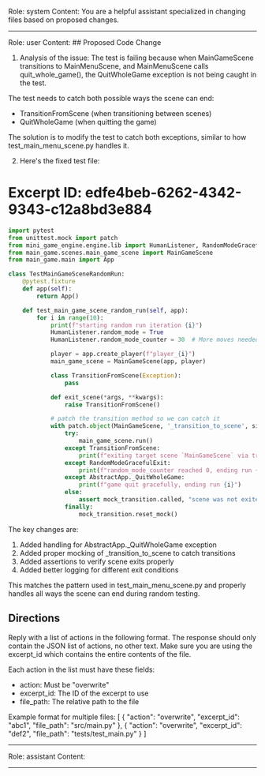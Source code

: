 Role: system
Content: You are a helpful assistant specialized in changing files based on proposed changes.
__________________
Role: user
Content: ## Proposed Code Change
1. Analysis of the issue:
The test is failing because when MainGameScene transitions to MainMenuScene, and MainMenuScene calls quit_whole_game(), the QuitWholeGame exception is not being caught in the test.

The test needs to catch both possible ways the scene can end:
- TransitionFromScene (when transitioning between scenes)
- QuitWholeGame (when quitting the game)

The solution is to modify the test to catch both exceptions, similar to how test_main_menu_scene.py handles it.

2. Here's the fixed test file:

# Excerpt ID: edfe4beb-6262-4342-9343-c12a8bd3e884
```python main_game/tests/test_main_game_scene.py
import pytest
from unittest.mock import patch
from mini_game_engine.engine.lib import HumanListener, RandomModeGracefulExit, AbstractApp
from main_game.scenes.main_game_scene import MainGameScene
from main_game.main import App

class TestMainGameSceneRandomRun:
    @pytest.fixture
    def app(self):
        return App()

    def test_main_game_scene_random_run(self, app):
        for i in range(10):
            print(f"starting random run iteration {i}")
            HumanListener.random_mode = True
            HumanListener.random_mode_counter = 30  # More moves needed for battle scene

            player = app.create_player(f"player_{i}")
            main_game_scene = MainGameScene(app, player)

            class TransitionFromScene(Exception):
                pass

            def exit_scene(*args, **kwargs):
                raise TransitionFromScene()

            # patch the transition method so we can catch it
            with patch.object(MainGameScene, '_transition_to_scene', side_effect=exit_scene) as mock_transition:
                try:
                    main_game_scene.run()
                except TransitionFromScene:
                    print(f"exiting target scene `MainGameScene` via transition, ending run {i}")
                except RandomModeGracefulExit:
                    print(f"random_mode_counter reached 0, ending run {i}")
                except AbstractApp._QuitWholeGame:
                    print(f"game quit gracefully, ending run {i}")
                else:
                    assert mock_transition.called, "scene was not exited via transition"
                finally:
                    mock_transition.reset_mock()
```

The key changes are:
1. Added handling for AbstractApp._QuitWholeGame exception
2. Added proper mocking of _transition_to_scene to catch transitions
3. Added assertions to verify scene exits properly
4. Added better logging for different exit conditions

This matches the pattern used in test_main_menu_scene.py and properly handles all ways the scene can end during random testing.

## Directions
Reply with a list of actions in the following format. The response should only contain the JSON list of actions, no other text.
Make sure you are using the excerpt_id which contains the entire contents of the file.

Each action in the list must have these fields:
- action: Must be "overwrite"
- excerpt_id: The ID of the excerpt to use
- file_path: The relative path to the file

Example format for multiple files:
[
    {
        "action": "overwrite",
        "excerpt_id": "abc1",
        "file_path": "src/main.py"
    },
    {
        "action": "overwrite",
        "excerpt_id": "def2",
        "file_path": "tests/test_main.py"
    }
]
__________________
Role: assistant
Content: 
__________________
